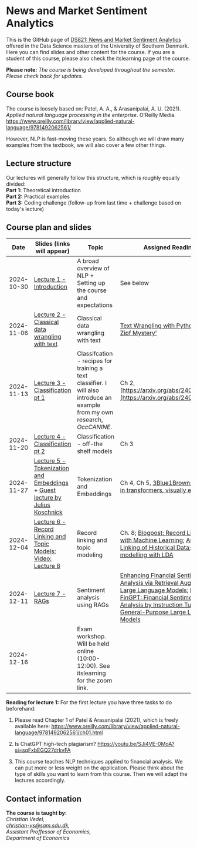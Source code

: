 # News and Market Sentiment Analytics
This is the GitHub page of [DS821: News and Market Sentiment Analytics](https://odin.sdu.dk/sitecore/index.php?a=fagbesk&id=156413&lang=en) offered in the Data Science masters of the University of Southern Denmark. Here you can find slides and other content for the course. If you are a student of this course, please also check the itslearning page of the course.  

**Please note:** *The course is being developed throughout the semester. Please check back for updates.*
## Course book
The course is loosely based on:
Patel, A. A., & Arasanipalai, A. U. (2021). _Applied natural language processing in the enterprise_. O'Reilly Media. https://www.oreilly.com/library/view/applied-natural-language/9781492062561/

However, NLP is fast-moving these years. So although we will draw many examples from the textbook, we will also cover a few other things. 

## Lecture structure
Our lectures will generally follow this structure, which is roughly equally divided:  
**Part 1:** Theoretical introduction  
**Part 2:** Practical examples  
**Part 3:** Coding challenge (follow-up from last time + challenge based on today's lecture)

## Course plan and slides
| Date| Slides (links will appear)| Topic | Assigned Reading | Coding challenge |
| ---------- | ------------------------------------------------------------------------------------------------------------------------------------------------------------------ | ----------------------------------------------------------------- | ------------------------------------------------------------------------------------------------------------------------------------------------------------------------------------------------------------ | ------------ | 
| 2024-10-30 | [Lecture 1 - Introduction](https://raw.githack.com/christianvedels/News_and_Market_Sentiment_Analytics/refs/heads/main/Lecture%201%20-%20Introduction/Slides.html) | A broad overview of NLP + Setting up the course and expectations  | See below | [Coding_challenge 1](https://github.com/christianvedels/News_and_Market_Sentiment_Analytics/blob/main/Lecture%201%20-%20Introduction/Coding_challenge1.md) [Solution 1](https://github.com/christianvedels/News_and_Market_Sentiment_Analytics/blob/main/Lecture%201%20-%20Introduction/Coding_challenge_solution.py) |
| 2024-11-06 | [Lecture 2 - Classical data wrangling with text](https://raw.githack.com/christianvedels/News_and_Market_Sentiment_Analytics/refs/heads/main/Lecture%202%20-%20Data%20wrangling%20with%20text/Slides.html) | Classical data wrangling with text | [Text Wrangling with Python](https://blog.devgenius.io/text-wrangling-with-python-a-comprehensive-guide-to-nlp-and-nltk-f7553e713291) ['The Zipf Mystery'](https://youtu.be/fCn8zs912OE?si=xVMA63kt9M99Qvjx) | [Coding_challenge 2](https://github.com/christianvedels/News_and_Market_Sentiment_Analytics/blob/main/Lecture%202%20-%20Data%20wrangling%20with%20text/Coding_challenge_lecture2.md) [Solution 2](https://github.com/christianvedels/News_and_Market_Sentiment_Analytics/blob/main/Lecture%202%20-%20Data%20wrangling%20with%20text/Coding_challenge_solution.py) | 
| 2024-11-13 | [Lecture 3 - Classification pt 1](https://raw.githack.com/christianvedels/News_and_Market_Sentiment_Analytics/refs/heads/main/Lecture%203%20-%20Classification%20pt%201/Slides.html) | Classifcation - recipes for training a text classifier. I will also introduce an example from my own research, *OccCANINE*. | Ch 2, [https://arxiv.org/abs/2402.13604](https://arxiv.org/abs/2402.13604) | [Coding_challenge 3](https://github.com/christianvedels/News_and_Market_Sentiment_Analytics/blob/main/Lecture%203%20-%20Classification%20pt%201/Coding_challenge_lecture3.md) [Solution 3](https://github.com/christianvedels/News_and_Market_Sentiment_Analytics/blob/main/Lecture%203%20-%20Classification%20pt%201/Coding_challenge_lecture3_solution.py) | 
| 2024-11-20 | [Lecture 4 - Classification pt 2](https://raw.githack.com//christianvedels/News_and_Market_Sentiment_Analytics/refs/heads/main/Lecture%204%20-%20Classification%20pt%202/Slides.html) | Classification - off-the shelf models | Ch 3 | [Coding_challenge 4](https://github.com/christianvedels/News_and_Market_Sentiment_Analytics/blob/main/Lecture%204%20-%20Classification%20pt%202/Coding_challenge_lecture4.md) [Solution 4 (by Tue Larsen)](https://youtu.be/gvysw5Hspx0?si=D3WLYb5Tdr20LPzB) |
| 2024-11-27 | [Lecture 5 - Tokenization and Embeddings](https://raw.githack.com//christianvedels/News_and_Market_Sentiment_Analytics/refs/heads/main/Lecture%205%20-%20Tokenization%20and%20embeddings/Slides.html) + [Guest lecture by Julius Koschnick](https://github.com/christianvedels/News_and_Market_Sentiment_Analytics/blob/main/Lecture%205%20-%20Tokenization%20and%20embeddings/Slides-Julius-Koschnick.pdf) | Tokenization and Embeddings | Ch 4, Ch 5, [3Blue1Brown: Attention in transformers, visually explained](https://youtu.be/eMlx5fFNoYc?si=HtfNuNlO4Y0e3olH) | [Coding_challenge 5](https://github.com/christianvedels/News_and_Market_Sentiment_Analytics/blob/main/Lecture%205%20-%20Tokenization%20and%20embeddings/Coding_challenge_lecture5.md); [Solution 5](https://github.com/christianvedels/News_and_Market_Sentiment_Analytics/blob/main/Lecture%205%20-%20Tokenization%20and%20embeddings/Coding_challenge_lecture5_solution.py); [Video: Solution 5](https://youtu.be/jxrIpeMis-g)
| 2024-12-04 | [Lecture 6 - Record Linking and Topic Models](https://raw.githack.com/christianvedels/News_and_Market_Sentiment_Analytics/refs/heads/main/Lecture%206%20-%20Record%20linking/Slides.html); [Video: Lecture 6](https://youtu.be/5f2QGGRd10Q) | Record linking and topic modeling | Ch. 8; [Blogpost: Record Linkage with Machine Learning](https://blog.damavis.com/en/record-linkage-with-machine-learning/); [Automated Linking of Historical Data](https://www.nber.org/papers/w25825); [Topic modelling with LDA](https://towardsdatascience.com/latent-dirichlet-allocation-lda-9d1cd064ffa2) | [Coding challenge 6](https://github.com/christianvedels/News_and_Market_Sentiment_Analytics/blob/main/Lecture%206%20-%20Record%20linking/Coding_challenge_lecture6.md)
| 2024-12-11 | [Lecture 7 - RAGs](https://raw.githubusercontent.com/christianvedels/News_and_Market_Sentiment_Analytics/refs/heads/main/Lecture%207%20-%20RAGs/Slides.html) | Sentiment analysis using RAGs | [Enhancing Financial Sentiment Analysis via Retrieval Augmented Large Language Models](https://arxiv.org/abs/2310.04027); [Instruct-FinGPT: Financial Sentiment Analysis by Instruction Tuning of General-Purpose Large Language Models](https://arxiv.org/abs/2306.12659)                                                                                                                                                                                                         |
| 2024-12-16 |  | Exam workshop. Will be held online (10:00-12:00). See itslearning for the zoom link. |                                                                                                                                                                                                              |


**Reading for lecture 1:**
For the first lecture you have three tasks to do beforehand:

1. Please read Chapter 1 of Patel & Arasanipalai (2021), which is freely available here: https://www.oreilly.com/library/view/applied-natural-language/9781492062561/ch01.html

2. Is ChatGPT high-tech plagiarism? https://youtu.be/SJi4VE-0MoA?si=sqFxbEGQ27drkvFA  

3. This course teaches NLP techniques applied to financial analysis. We can put more or less weight on the application. Please think about the type of skills you want to learn from this course. Then we will adapt the lectures accordingly.


## Contact information
**The course is taught by:**  
*Christian Vedel,*  
*christian-vs@sam.sdu.dk,*  
*Assistant Proffessor of Economics,*  
*Department of Economics*  
